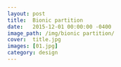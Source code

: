 ```yaml
---
layout: post
title:  Bionic partition
date:   2015-12-01 00:00:00 -0400
image_path:	/img/bionic partition/
cover:  title.jpg
images: [01.jpg]
category: design
---
```


